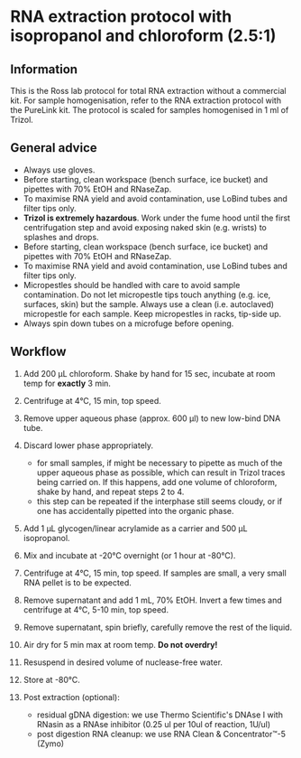 # RNA extraction protocol with isopropanol and chloroform (2.5:1) 

## Information
This is the Ross lab protocol for total RNA extraction without a commercial kit. For sample homogenisation, refer to the RNA extraction protocol with the PureLink kit. The protocol is scaled for samples homogenised in 1 ml of Trizol.

## General advice
-	Always use gloves.
-	Before starting, clean workspace (bench surface, ice bucket) and pipettes with 70% EtOH and RNaseZap.
-	To maximise RNA yield and avoid contamination, use LoBind tubes and filter tips only.
-	__Trizol is extremely hazardous__. Work under the fume hood until the first centrifugation step and avoid exposing naked skin (e.g. wrists) to splashes and drops.
-	Before starting, clean workspace (bench surface, ice bucket) and pipettes with 70% EtOH and RNaseZap.
-	To maximise RNA yield and avoid contamination, use LoBind tubes and filter tips only.
-	Micropestles should be handled with care to avoid sample contamination. Do not let micropestle tips touch anything (e.g. ice, surfaces, skin) but the sample. Always use a clean (i.e. autoclaved) micropestle for each sample. Keep micropestles in racks, tip-side up.
-	Always spin down tubes on a microfuge before opening.

## Workflow

1.	Add 200 μL chloroform. Shake by hand for 15 sec, incubate at room temp for __exactly__ 3 min.

2.	Centrifuge at 4°C, 15 min, top speed.

3.	Remove upper aqueous phase (approx. 600 µl) to new low-bind DNA tube.

4.	Discard lower phase appropriately.
    * for small samples, if might be necessary to pipette as much of the upper aqueous phase as possible, which can result in Trizol traces being carried on. If this happens, add one volume of chloroform, shake by hand, and repeat steps 2 to 4. 
    * this step can be repeated if the interphase still seems cloudy, or if one has accidentally pipetted into the organic phase. 
    
5.	Add 1 μL glycogen/linear acrylamide as a carrier and 500 μL isopropanol.

6.	Mix and incubate at -20°C overnight (or 1 hour at -80°C).

7.	Centrifuge at 4°C, 15 min, top speed. If samples are small, a very small RNA pellet is to be expected.

8.	Remove supernatant and add 1 mL, 70% EtOH. Invert a few times and centrifuge at 4°C, 5-10 min, top speed.

9.	Remove supernatant, spin briefly, carefully remove the rest of the liquid.

10.	Air dry for 5 min max at room temp. __Do not overdry!__

11.	Resuspend in desired volume of nuclease-free water.

12.	Store at -80°C.

13.	Post extraction (optional):
    * residual gDNA digestion: we use Thermo Scientific's DNAse I with RNasin as a RNAse inhibitor (0.25 ul per 10ul of reaction, 1U/ul)
    * post digestion RNA cleanup: we use RNA Clean & Concentrator™-5 (Zymo)
